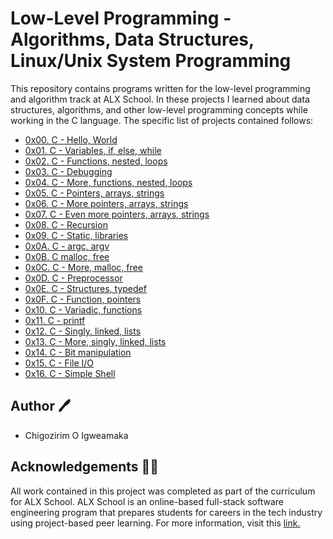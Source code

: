 # Low-Level Programming - Algorithms, Data Structures, Linux/Unix System Programming

This repository contains programs written for the low-level programming and algorithm track at ALX School. In these projects I learned about data structures, algorithms, and other low-level programming concepts while working in the C language. The specific list of projects contained follows:
- [0x00. C - Hello, World](https://github.com/iChigozirim/alx-low_level_programming/tree/master/0x00-hello_world)
- [0x01. C - Variables, if, else, while](https://github.com/iChigozirim/alx-low_level_programming/tree/master/0x01-variables_if_else_while)
- [0x02. C - Functions, nested, loops](https://github.com/iChigozirim/alx-low_level_programming/tree/master/0x02-functions_nested_loops)
- [0x03. C - Debugging](https://github.com/iChigozirim/alx-low_level_programming/tree/master/0x03-debugging)
- [0x04. C - More, functions, nested, loops](https://github.com/iChigozirim/alx-low_level_programming/tree/master/0x04-more_functions_nested_loops)
- [0x05. C - Pointers, arrays, strings](https://github.com/iChigozirim/alx-low_level_programming/tree/master/0x05-pointers_arrays_strings)
- [0x06. C - More pointers, arrays, strings](https://github.com/iChigozirim/alx-low_level_programming/tree/master/0x06-pointers_arrays_strings)
- [0x07. C - Even more pointers, arrays, strings](https://github.com/iChigozirim/alx-low_level_programming/tree/master/0x07-pointers_arrays_strings)
- [0x08. C - Recursion](https://github.com/iChigozirim/alx-low_level_programming/tree/master/0x08-recursion)
- [0x09. C - Static, libraries](https://github.com/iChigozirim/alx-low_level_programming/tree/master/0x09-static_libraries)
- [0x0A. C - argc, argv](https://github.com/iChigozirim/alx-low_level_programming/tree/master/0x0A-argc_argv)
- [0x0B. C malloc, free](https://github.com/iChigozirim/alx-low_level_programming/tree/master/0x0B-malloc_free)
- [0x0C. C - More, malloc, free](https://github.com/iChigozirim/alx-low_level_programming/tree/master/0x0C-more_malloc_free)
- [0x0D. C - Preprocessor](https://github.com/iChigozirim/alx-low_level_programming/tree/master/0x0D-preprocessor)
- [0x0E. C - Structures, typedef](https://github.com/iChigozirim/alx-low_level_programming/tree/master/0x0E-structures_typedef)
- [0x0F. C - Function, pointers](https://github.com/iChigozirim/alx-low_level_programming/tree/master/0x0F-function_pointers)
- [0x10. C - Variadic, functions](https://github.com/iChigozirim/alx-low_level_programming/tree/master/0x10-variadic_functions)
- [0x11. C - printf]()
- [0x12. C - Singly, linked, lists](https://github.com/iChigozirim/alx-low_level_programming/tree/master/0x12-singly_linked_lists)
- [0x13. C - More, singly, linked, lists](https://github.com/iChigozirim/alx-low_level_programming/tree/master/0x13-more_singly_linked_lists)
- [0x14. C - Bit manipulation](https://github.com/iChigozirim/alx-low_level_programming/tree/master/0x14-bit_manipulation)
- [0x15. C - File I/O](https://github.com/iChigozirim/alx-low_level_programming/tree/master/0x15-file_io)
- [0x16. C - Simple Shell](https://github.com/iChigozirim/simple_shell)
## Author 🖊
- Chigozirim O Igweamaka
## Acknowledgements 🙏🏼
All work contained in this project was completed as part of the curriculum for ALX School. ALX School is an online-based full-stack software engineering program that prepares students for careers in the tech industry using project-based peer learning. For more information, visit this [link.](https://alx5757.zendesk.com/hc/en-gb)
